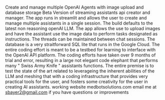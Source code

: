 Create and manage multiple OpenAI Agents with image upload and database storage Beta Version of streaming assistants api creator and manager. The app runs in streamlit and allows the user to create and manage multiple assistants in a single session. The build defaults to the latest non reasoning openAI LLM. The app allows the use to upload images and have the assistant use the image data to perform tasks designated as instructions. The threads can be maintained between chat sessions. The database is a very straitforward SQL lite that runs in the Google Cloud. The entire coding effort is meant to be a testbed for learning to interface with the OpenAI API platform. The coding efforts have taken over 9 months of trial and error, resulting in a large not elegant code elephant that performs many " Swiss Army Knife " assistants functions. The entire premise is to test the state of the art related to leverageing the inherent abilities of the LLM and meshing that with a coding infrastructure that provides very practical tools for the user, and fosters some creativity for the user in creating AI assistants.  working website medbotsolutions.com  email me at sbayer2@gmail.com if you have questions or improvements
